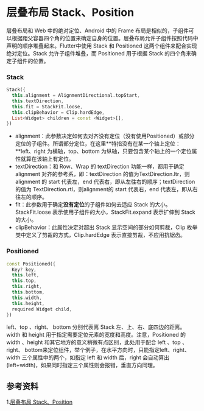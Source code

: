 # 层叠布局 Stack、Position

层叠布局和 Web 中的绝对定位、Android 中的 Frame 布局是相似的，子组件可以根据距父容器四个角的位置来确定自身的位置。层叠布局允许子组件按照代码中声明的顺序堆叠起来。Flutter中使用 Stack 和 Positioned 这两个组件来配合实现绝对定位。Stack 允许子组件堆叠，而 Positioned 用于根据 Stack 的四个角来确定子组件的位置。

### Stack

```dart
Stack({
  this.alignment = AlignmentDirectional.topStart,
  this.textDirection,
  this.fit = StackFit.loose,
  this.clipBehavior = Clip.hardEdge,
  List<Widget> children = const <Widget>[],
})
```

- alignment：此参数决定如何去对齐没有定位（没有使用Positioned）或部分定位的子组件。所谓部分定位，在这里**特指没有在某一个轴上定位：**left、right 为横轴，top、bottom 为纵轴，只要包含某个轴上的一个定位属性就算在该轴上有定位。
- textDirection：和 Row、Wrap 的 textDirection 功能一样，都用于确定 alignment 对齐的参考系，即：textDirection 的值为TextDirection.ltr，则 alignment 的 start 代表左，end 代表右，即从左往右的顺序；textDirection 的值为 TextDirection.rtl，则alignment的 start 代表右，end 代表左，即从右往左的顺序。
- fit：此参数用于确定**没有定位**的子组件如何去适应 Stack 的大小。StackFit.loose 表示使用子组件的大小，StackFit.expand 表示扩伸到 Stack 的大小。
- clipBehavior：此属性决定对超出 Stack 显示空间的部分如何剪裁，Clip 枚举类中定义了剪裁的方式，Clip.hardEdge 表示直接剪裁，不应用抗锯齿。

### Positioned

```dart
const Positioned({
  Key? key,
  this.left, 
  this.top,
  this.right,
  this.bottom,
  this.width,
  this.height,
  required Widget child,
})
```

left、top 、right、 bottom 分别代表离 Stack 左、上、右、底四边的距离。width 和 height 用于指定需要定位元素的宽度和高度。注意，Positioned 的 width 、height 和其它地方的意义稍微有点区别，此处用于配合 left 、top 、right、 bottom来定位组件，举个例子，在水平方向时，只能指定left、right、width 三个属性中的两个，如指定 left 和 width 后，right 会自动算出(left+width)，如果同时指定三个属性则会报错，垂直方向同理。

## 参考资料

1.[层叠布局 Stack、Position](https://book.flutterchina.club/chapter4/stack.html)

